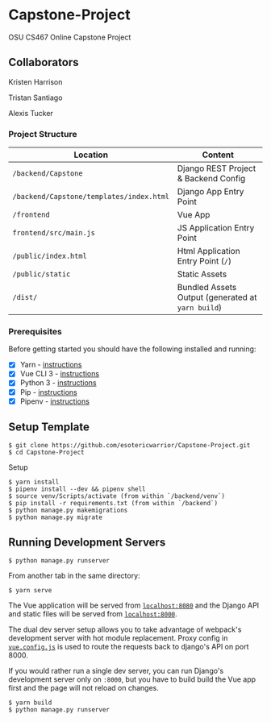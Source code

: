 # Capstone-Project
OSU CS467 Online Capstone Project

Collaborators
-------------
Kristen Harrison

Tristan Santiago

Alexis Tucker



### Project Structure ###


| Location                                  |  Content                                           |
|-------------------------------------------|---------------------------------------------------|
| `/backend/Capstone`                       | Django REST Project & Backend Config              |
| `/backend/Capstone/templates/index.html`  | Django App Entry Point                            |
| `/frontend`                               | Vue App                                           |
| `frontend/src/main.js`                    | JS Application Entry Point                        |
| `/public/index.html`                      | Html Application Entry Point (`/`)                |
| `/public/static`                          | Static Assets                                     |
| `/dist/`                                  | Bundled Assets Output (generated at `yarn build`) |

### Prerequisites

Before getting started you should have the following installed and running:

- [X] Yarn - [instructions](https://yarnpkg.com/en/docs/install)
- [X] Vue CLI 3 - [instructions](https://cli.vuejs.org/guide/installation.html)
- [X] Python 3 - [instructions](https://wiki.python.org/moin/BeginnersGuide)
- [X] Pip - [instructions](https://pypi.org/project/pip/)
- [X] Pipenv - [instructions](https://pipenv.readthedocs.io/en/latest/install/#installing-pipenv)

## Setup Template

```
$ git clone https://github.com/esotericwarrior/Capstone-Project.git
$ cd Capstone-Project
```

Setup
```
$ yarn install
$ pipenv install --dev && pipenv shell
$ source venv/Scripts/activate (from within `/backend/venv`)
$ pip install -r requirements.txt (from within `/backend`)
$ python manage.py makemigrations
$ python manage.py migrate
```

## Running Development Servers

```
$ python manage.py runserver
```

From another tab in the same directory:

```
$ yarn serve
```

The Vue application will be served from [`localhost:8080`](http://localhost:8080/) and the Django API
and static files will be served from [`localhost:8000`](http://localhost:8000/).

The dual dev server setup allows you to take advantage of
webpack's development server with hot module replacement.
Proxy config in [`vue.config.js`](/vue.config.js) is used to route the requests
back to django's API on port 8000.

If you would rather run a single dev server, you can run Django's
development server only on `:8000`, but you have to build build the Vue app first
and the page will not reload on changes.

```
$ yarn build
$ python manage.py runserver
```

